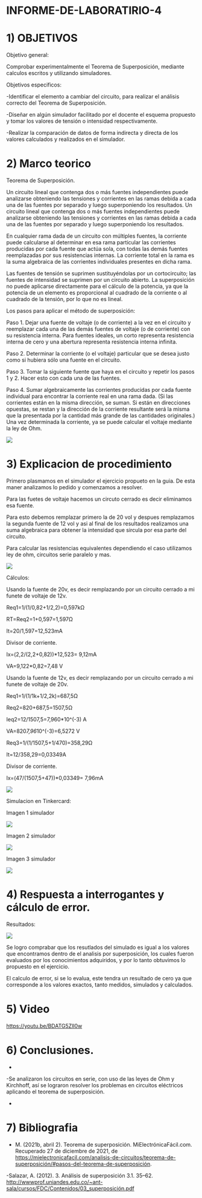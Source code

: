 # INFORME-DE-LABORATIRIO-4

# 1) OBJETIVOS

 Objetivo general:

Comprobar experimentalmente el Teorema de Superposición, mediante calculos escritos y utilizando simuladores.

Objetivos especificos:

-Identificar el elemento a cambiar del circuito, para realizar el análisis correcto del Teorema de Superposición.

-Diseñar en algún simulador facilitado por el docente el esquema propuesto y tomar los valores de tensión o intensidad respectivamente.

-Realizar la comparación de datos de forma indirecta y directa de los valores calculados y realizados en el simulador.


# 2) Marco teorico

Teorema de Superposición.

Un circuito lineal que contenga dos o más fuentes independientes puede analizarse obteniendo las tensiones y corrientes en las ramas debida a cada una de las fuentes por separado y luego superponiendo los resultados. Un circuito lineal que contenga dos o más fuentes independientes puede analizarse obteniendo las tensiones y corrientes en las ramas debida a cada una de las fuentes por separado y luego superponiendo los resultados.

En cualquier rama dada de un circuito con múltiples fuentes, la corriente puede calcularse al determinar en esa rama particular las corrientes producidas por cada fuente que
actúa sola, con todas las demás fuentes reemplazadas por sus resistencias internas. La corriente total en la rama es la suma algebraica de las corrientes individuales presentes
en dicha rama. 

Las fuentes de tensión se suprimen sustituyéndolas por un cortocircuito; las fuentes de intensidad se suprimen por un circuito abierto. La superposición no puede aplicarse directamente para el cálculo de la potencia, ya que la potencia de un elemento es proporcional al cuadrado de la corriente o al cuadrado de la tensión, por lo que no es lineal.

Los pasos para aplicar el método de superposición:

Paso 1. Dejar una fuente de voltaje (o de corriente) a la vez en el circuito y reemplazar cada una de las demás fuentes de voltaje (o de corriente) con su resistencia interna. Para fuentes ideales, un corto representa resistencia interna de cero y una abertura representa resistencia interna infinita.

Paso 2. Determinar la corriente (o el voltaje) particular que se desea justo como si hubiera sólo una fuente en el circuito.

Paso 3. Tomar la siguiente fuente que haya en el circuito y repetir los pasos 1 y 2. Hacer esto con cada una de las fuentes.

Paso 4. Sumar algebraicamente las corrientes producidas por cada fuente individual para encontrar la corriente real en una rama dada. (Si las corrientes están en la misma dirección, se suman. Si están en direcciones opuestas, se restan y la dirección de la corriente resultante será la misma que la presentada por la cantidad más grande de las cantidades originales.) Una vez determinada la corriente, ya se puede calcular el voltaje mediante la ley de Ohm.

![](https://github.com/spcueva1/Informe-Laboratorio-4/blob/06f686ae463d21a4ba6b2a7a2bc710f66daaa8bf/Info%204/Imagen1.44.jpg)


# 3) Explicacion de procedimiento

Primero plasmamos en el simulador el ejercicio propueto en la guia. De esta maner analizamos lo pedido y comenzamos a resolver.

Para las fuetes de voltaje hacemos un circuto cerrado es decir eliminamos esa fuente.

Para esto debemos remplazar primero la de 20 vol y despues remplazamos la segunda fuente de 12 vol y asi al final de los resultados realizamos una suma algebraica para obtener la intensidad que sircula por esa parte del circuito.

Para calcular las resistencias equivalentes dependiendo el caso utilizamos ley de ohm, circuitos serie paralelo y mas.

![](https://github.com/spcueva1/Informe-Laboratorio-4/blob/6272e6211d4eee6435ceedde3cd225115f612a47/Info%204/Imagen2.44.png)


 Cálculos:
 
Usando la fuente de 20v, es decir remplazando por un circuito cerrado a mi funete de voltaje de 12v.

Req1=1/(1/0,82+1/2,2)=0,597kΩ

RT=Req2=1+0,597=1,597Ω

It=20/1,597=12,523mA

Divisor de corriente.

Ix=(2,2/(2,2+0,82))*12,523= 9,12mA

VA=9,122*0,82=7,48 V

Usando la fuente de 12v, es decir remplazando por un circuito cerrado a mi funete de voltaje de 20v.

Req1=1/(1/1k+1/2,2k)=687,5Ω

Req2=820+687,5=1507,5Ω

Ieq2=12/1507,5=7,960*10^(-3) A

VA=820*7,96*10^(-3)=6,5272 V

Req3=1/(1/1507,5+1/470)=358,29Ω

It=12/358,29=0,03349A

Divisor de corriente.

Ix=(47/(1507,5+47))*0,03349= 7,96mA




![](https://github.com/spcueva1/Informe-Laboratorio-4/blob/475898bd59676e59ec1f1bd9aa3a773a2fe28b23/info%204.1/inf%204%20calculo.png)


Simulacion en Tinkercard:

Imagen 1 simulador

![](https://github.com/spcueva1/Informe-Laboratorio-4/blob/5bfd649ec4a609af45a37ce7dc1c57f6e1faa201/info%204.1/Simula%20ima%201.jpg)

Imagen 2 simulador

![](https://github.com/spcueva1/Informe-Laboratorio-4/blob/5bfd649ec4a609af45a37ce7dc1c57f6e1faa201/info%204.1/Simula%20ima%202.jpg)

Imagen 3 simulador

![](https://github.com/spcueva1/Informe-Laboratorio-4/blob/5bfd649ec4a609af45a37ce7dc1c57f6e1faa201/info%204.1/Simula%20ima%203.jpg)


# 4) Respuesta a interrogantes y cálculo de error.

Resultados:

![](lab_3/tabla.png)


Se logro comprabar que los resutlados del  simulado es igual a los valores que encontramos dentro de el analisis por superposición, los cuales fueron evaluados por los conocimientos adquiridos, y por lo tanto obtuvimos lo propuesto en el ejercicio.

El calculo de error, si se lo evalua, este tendra un resultado de cero ya que corresponde a los valores exactos, tanto medidos, simulados y calculados.

# 5) Video

https://youtu.be/BDATG5Zll0w


# 6) Conclusiones.

-

-Se analizaron los circuitos en serie, con uso de las leyes de Ohm y Kirchhoff, así se lograron resolver los problemas en circuitos eléctricos aplicando el teorema de superposición.

-


# 7) Bibliografia

- M. (2021b, abril 2). Teorema de superposición. MiElectrónicaFácil.com. Recuperado 27 de diciembre de 2021, de https://mielectronicafacil.com/analisis-de-circuitos/teorema-de-superposición/#pasos-del-teorema-de-superposición.

-Salazar, A. (2012). 3. Análisis de superposición 3.1. 35–62. http://wwwprof.uniandes.edu.co/~ant-sala/cursos/FDC/Contenidos/03_superposición.pdf



